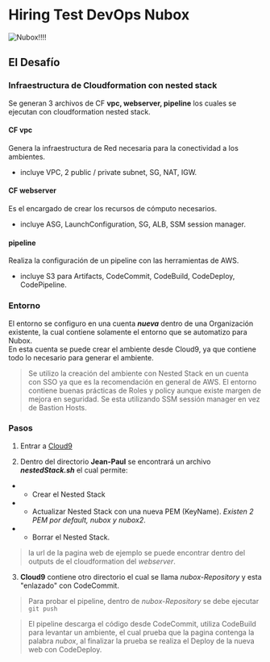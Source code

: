 # Hiring Test DevOps Nubox
![Nubox!!!!](https://info.nubox.com/hubfs/nubox-logo.png "nubox")

## El Desafío

### Infraestructura de Cloudformation con nested stack

Se generan 3 archivos de CF **vpc, webserver, pipeline** los cuales se ejecutan con cloudformation nested stack.

#### **CF vpc** 
Genera la infraestructura de Red necesaria para la conectividad a los ambientes.
- incluye VPC, 2 public / private subnet, SG, NAT, IGW.

#### **CF webserver**
Es el encargado de crear los recursos de cómputo necesarios.
- incluye ASG, LaunchConfiguration, SG, ALB, SSM session manager.

#### **pipeline**
Realiza la configuración de un pipeline con las herramientas de AWS.
- incluye S3 para Artifacts, CodeCommit, CodeBuild, CodeDeploy, CodePipeline.

### Entorno

El entorno se configuro en una cuenta ***nueva*** dentro de una Organización existente, la cual contiene solamente el entorno que se automatizo para Nubox.  
En esta cuenta se puede crear el ambiente desde Cloud9, ya que contiene todo lo necesario para generar el ambiente.

> Se utilizo la creación del ambiente con Nested Stack en un cuenta con SSO ya que es la recomendación en general de AWS. El entorno contiene buenas prácticas de Roles y policy aunque existe margen de mejora en seguridad. Se esta utilizando SSM sessión manager en vez de Bastion Hosts.

### Pasos

1. Entrar a [Cloud9](https://us-west-2.console.aws.amazon.com/cloud9/ide/a36598f065cc4910ae562cda2fe23877)

2. Dentro del directorio **Jean-Paul** se encontrará un archivo ***nestedStack.sh*** el cual permite:
- - Crear el Nested Stack
- - Actualizar Nested Stack con una nueva PEM (KeyName). *Existen 2 PEM por default, nubox y nubox2*.
- - Borrar el Nested Stack.
> la url de la pagina web de ejemplo se puede encontrar dentro del outputs de el cloudformation del *webserver*.

3. **Cloud9** contiene otro directorio el cual se llama *nubox-Repository* y esta "enlazado" con CodeCommit. 
> Para probar el pipeline, dentro de *nubox-Repository* se debe ejecutar `git push`

> El pipeline descarga el código desde CodeCommit, utiliza CodeBuild para levantar un ambiente, el cual prueba que la pagina contenga la palabra *nubox*, al finalizar la prueba se realiza el Deploy de la nueva web con CodeDeploy.